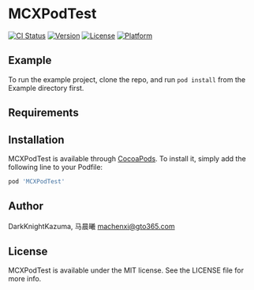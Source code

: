# MCXPodTest

[![CI Status](https://img.shields.io/travis/DarkKnightKazuma/MCXPodTest.svg?style=flat)](https://travis-ci.org/DarkKnightKazuma/MCXPodTest)
[![Version](https://img.shields.io/cocoapods/v/MCXPodTest.svg?style=flat)](https://cocoapods.org/pods/MCXPodTest)
[![License](https://img.shields.io/cocoapods/l/MCXPodTest.svg?style=flat)](https://cocoapods.org/pods/MCXPodTest)
[![Platform](https://img.shields.io/cocoapods/p/MCXPodTest.svg?style=flat)](https://cocoapods.org/pods/MCXPodTest)

## Example

To run the example project, clone the repo, and run `pod install` from the Example directory first.

## Requirements

## Installation

MCXPodTest is available through [CocoaPods](https://cocoapods.org). To install
it, simply add the following line to your Podfile:

```ruby
pod 'MCXPodTest'
```

## Author

DarkKnightKazuma, 马晨曦 <machenxi@gto365.com>

## License

MCXPodTest is available under the MIT license. See the LICENSE file for more info.
